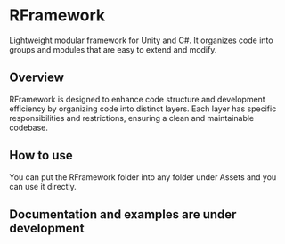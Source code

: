 # RFramework
 Lightweight modular framework for Unity and C#. It organizes code into groups and modules that are easy to extend and modify.



## Overview

RFramework is designed to enhance code structure and development efficiency by organizing code into distinct layers. Each layer has specific responsibilities and restrictions, ensuring a clean and maintainable codebase.



## How to use

You can put the RFramework folder into any folder under Assets and you can use it directly.



## Documentation and examples are under development
